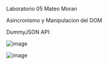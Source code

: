 Laboratorio 05 Mateo Moran

Asincronismo y Manipulacion del DOM

DummyJSON API:

![image](https://github.com/user-attachments/assets/54e03f17-f1bc-4b32-bdc7-28c0108a5b0e)

![image](https://github.com/user-attachments/assets/a10509e9-5a13-435d-933d-e414c0f0f920)

